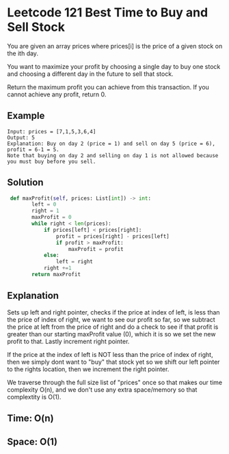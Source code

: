# Leetcode 121 Best Time to Buy and Sell Stock

You are given an array prices where prices[i] is the price of a given stock on the ith day.

You want to maximize your profit by choosing a single day to buy one stock and choosing a different day in the future to sell that stock.

Return the maximum profit you can achieve from this transaction. If you cannot achieve any profit, return 0.

## Example
```
Input: prices = [7,1,5,3,6,4]
Output: 5
Explanation: Buy on day 2 (price = 1) and sell on day 5 (price = 6), profit = 6-1 = 5.
Note that buying on day 2 and selling on day 1 is not allowed because you must buy before you sell.
```

## Solution
```python
 def maxProfit(self, prices: List[int]) -> int:
        left = 0
        right = 1
        maxProfit = 0
        while right < len(prices):
            if prices[left] < prices[right]:
                profit = prices[right] - prices[left]
                if profit > maxProfit:
                    maxProfit = profit
            else:
                left = right
            right +=1
        return maxProfit
```

## Explanation
Sets up left and right pointer, checks if the price at index of left, is less than the price of index of right, we want to see our profit so far, so we subtract the price at left from the price of right and do a check to see if that profit is greater than our starting maxProfit value (0), which it is so we set the new profit to that. Lastly increment right pointer.

If the price at the index of left is NOT less than the price of index of right, then we simply dont want to "buy" that stock yet so we shift our left pointer to the rights location, then we increment the right pointer.

We traverse through the full size list of "prices" once so that makes our time complexity O(n), and we don't use any extra space/memory so that complextity is O(1).

## Time: O(n)
## Space: O(1)